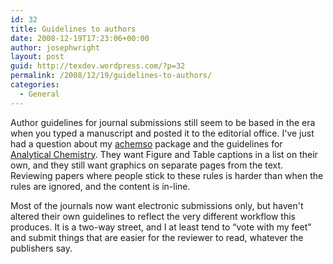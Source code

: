 ```yaml
---
id: 32
title: Guidelines to authors
date: 2008-12-19T17:23:06+00:00
author: josephwright
layout: post
guid: http://texdev.wordpress.com/?p=32
permalink: /2008/12/19/guidelines-to-authors/
categories:
  - General
---
```

Author guidelines for journal submissions still seem to be based in the era when you typed a manuscript and posted it to the editorial office.  I've just had a question about my <a href="http://tug.ctan.org/cgi-bin/ctanPackageInformation.py?id=achemso">achemso</a> package and the guidelines for <a href="http://pubs.acs.org/journal/ancham">Analytical Chemistry</a>. They want Figure and Table captions in a list on their own, and they still want graphics on separate pages from the text. Reviewing papers where people stick to these rules is harder than when the rules are ignored, and the content is in-line.

Most of the journals now want electronic submissions only, but haven't altered their own guidelines to reflect the very different workflow this produces. It is a two-way street, and I at least tend to “vote with my feet” and submit things that are easier for the reviewer to read, whatever the publishers say.
